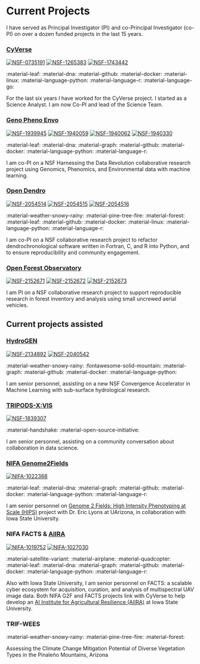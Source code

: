 # Current Projects 

I have served as Principal Investigator (PI) and co-Principal Investigator (co-PI) on over a dozen funded projects in the last 15 years.

### [CyVerse](https://cyverse.org) 

[![NSF-0735191](https://img.shields.io/badge/NSF-0735191-blue.svg)](https://www.nsf.gov/awardsearch/showAward?AWD_ID=0735191) [![NSF-1265383](https://img.shields.io/badge/NSF-1265383-blue.svg)](https://www.nsf.gov/awardsearch/showAward?AWD_ID=1265383) [![NSF-1743442](https://img.shields.io/badge/NSF-1743442-blue.svg)](https://www.nsf.gov/awardsearch/showAward?AWD_ID=1743442)

:material-leaf: :material-dna: :material-github: :material-docker: :material-linux: :material-language-python: :material-language-r: :material-language-go:

For the last six years I have worked for the CyVerse project. I started as a Science Analyst. I am now Co-PI and lead of the Science Team. 

### [Geno Pheno Envo](https://genophenoenvo.github.io/)

[![NSF-1939945](https://img.shields.io/badge/NSF-1939945-blue.svg)](https://www.nsf.gov/awardsearch/showAward?AWD_ID=1939945) [![NSF-1940059](https://img.shields.io/badge/NSF-1940059-blue.svg)](https://www.nsf.gov/awardsearch/showAward?AWD_ID=1940059) [![NSF-1940062](https://img.shields.io/badge/NSF-1940062-blue.svg)](https://www.nsf.gov/awardsearch/showAward?AWD_ID=1940062) [![NSF-1940330](https://img.shields.io/badge/NSF-1940330-blue.svg)](https://www.nsf.gov/awardsearch/showAward?AWD_ID=1940330)

:material-leaf: :material-dna: :material-graph: :material-github: :material-docker: :material-language-python: :material-language-r:

I am co-PI on a NSF Harnessing the Data Revolution collaborative research project using Genomics, Phenomics, and Environmental data with machine learning.

### [Open Dendro](https://opendendro.github.io/opendendro)

[![NSF-2054514](https://img.shields.io/badge/NSF-2054514-blue.svg)](https://nsf.gov/awardsearch/showAward?AWD_ID=2054514) [![NSF-2054515](https://img.shields.io/badge/NSF-2054515-blue.svg)](https://nsf.gov/awardsearch/showAward?AWD_ID=2054515) [![NSF-2054516](https://img.shields.io/badge/NSF-2054516-blue.svg)](https://nsf.gov/awardsearch/showAward?AWD_ID=2054516)

:material-weather-snowy-rainy: :material-pine-tree-fire: :material-forest: :material-leaf: :material-github: :material-docker: :material-linux: :material-language-python: :material-language-r:

I am co-PI on a NSF collaborative research project to refactor dendrochronological software written in Fortran, C, and R into Python, and to ensure reproducibility and community engagement.

### [Open Forest Observatory]()

[![NSF-2152671](https://img.shields.io/badge/NSF-2152671-blue.svg)](https://www.nsf.gov/awardsearch/showAward?AWD_ID=2152671) [![NSF-2152672](https://img.shields.io/badge/NSF-2152672-blue.svg)](https://www.nsf.gov/awardsearch/showAward?AWD_ID=2152672) [![NSF-2152673](https://img.shields.io/badge/NSF-2152673-blue.svg)](https://www.nsf.gov/awardsearch/showAward?AWD_ID=2152673)

I am PI on a NSF collaborative research project to support reproducible research in forest inventory and analysis using small uncrewed aerial vehicles. 

## Current projects assisted

### [HydroGEN](https://github.com/HydroFrame-ML)

[![NSF-2134892](https://img.shields.io/badge/NSF-2134892-blue.svg)](https://www.nsf.gov/awardsearch/showAward?AWD_ID=2134892) [![NSF-2040542](https://img.shields.io/badge/NSF-2040542-blue.svg)](https://nsf.gov/awardsearch/showAward?AWD_ID=2040542)

:material-weather-snowy-rainy: :fontawesome-solid-mountain: :material-graph: :material-github: :material-docker: :material-language-python:

I am senior personnel, assisting on a new NSF Convergence Accelerator in Machine Learning with sub-surface hydrological research.

### [TRIPODS-X:VIS](https://lemon-labs.github.io/)

[![NSF-1839307](https://img.shields.io/badge/NSF-1839307-blue.svg)](https://nsf.gov/awardsearch/showAward?AWD_ID=1839307)

:material-handshake: :material-open-source-initiative: 

I am senior personnel, assisting on a community conversation about collaboration in data science.

### [NIFA Genome2Fields](https://www.genomes2fields.org/home/)

[![NIFA-1022368](https://img.shields.io/badge/NIFA-1022368-green.svg)](https://portal.nifa.usda.gov/web/crisprojectpages/1022368-high-intensity-phenotyping-sitesa-multi-scale-multi-modal-sensing-and-sense-making-cyber-ecosystem-for-genomes-to-fields.htm)

:material-leaf: :material-dna: :material-graph: :material-github: :material-docker: :material-language-python: :material-language-r:

I am senior personnel on [Genome 2 Fields: High Intensity Phenotyping at Scale (HIPS)](https://www.genomes2fields.org/funded-projects/#high-intensity-phenotyping-sites) project with Dr. Eric Lyons at UArizona, in collaboration with Iowa State University.

### NIFA FACTS & [AIIRA](https://aiira.iastate.edu/) 

[![NIFA-1019752](https://img.shields.io/badge/NIFA-1019752-green.svg)](https://portal.nifa.usda.gov/web/crisprojectpages/1019752-facts-a-scalable-cyber-ecosystem-for-acquisition-curation-and-analysis-of-multispectral-uav-image-data.html) [![NIFA-1027030](https://img.shields.io/badge/NIFA-1027030-green.svg)](https://portal.nifa.usda.gov/web/crisprojectpages/1027030-ai-institute-aiira-ai-institute-for-resilient-agriculture.html)

:material-satellite-variant: :material-airplane: :material-quadcopter: :material-leaf: :material-dna: :material-graph: :material-github: :material-docker: :material-language-python: :material-language-r:

Also with Iowa State University, I am senior personnel on FACTS: a scalable cyber ecosystem for acquisition, curation, and analysis of multispectral UAV image data. Both NIFA G2F and FACTS projects link with CyVerse to help develop an [AI Institute for Agricultural Resilience (AIIRA)](https://aiira.iastate.edu/) at Iowa State University. 

### TRIF-WEES

:material-weather-snowy-rainy: :material-pine-tree-fire: :material-forest:

Assessing the Climate Change Mitigation Potential of Diverse Vegetation Types in the Pinaleño Mountains, Arizona
